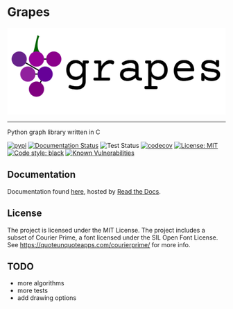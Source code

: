 # Grapes
<img src="https://raw.githubusercontent.com/nouturnsign/grapes/main/logo.svg" alt="Grapes logo" height="200">

---

Python graph library written in C

[![pypi](https://img.shields.io/pypi/v/grapes-graph.svg?style=flat&logo=pypi)](https://pypi.org/project/grapes-graph/)
[![Documentation Status](https://readthedocs.org/projects/grapes-graph/badge/?version=latest)](https://grapes-graph.readthedocs.io/en/latest/?badge=latest)
![Test Status](https://github.com/nouturnsign/grapes/actions/workflows/.github/workflows/tests.yml/badge.svg)
[![codecov](https://codecov.io/gh/nouturnsign/grapes/graph/badge.svg?token=ET63SAOWJO)](https://codecov.io/gh/nouturnsign/grapes)
[![License: MIT](https://img.shields.io/github/license/nouturnsign/grapes)](https://opensource.org/licenses/MIT)
[![Code style: black](https://img.shields.io/badge/code%20style-black-000000.svg)](https://github.com/psf/black)
[![Known Vulnerabilities](https://snyk.io/test/github/nouturnsign/grapes/badge.svg)](https://snyk.io/test/github/nouturnsign/grapes)

## Documentation
Documentation found [here](https://grapes-graph.readthedocs.io/), hosted by [Read the Docs](https://about.readthedocs.com/).

## License
The project is licensed under the MIT License. The project includes a subset of
Courier Prime, a font licensed under the SIL Open Font License. See https://quoteunquoteapps.com/courierprime/
for more info.

## TODO
*   more algorithms
*   more tests
*   add drawing options
